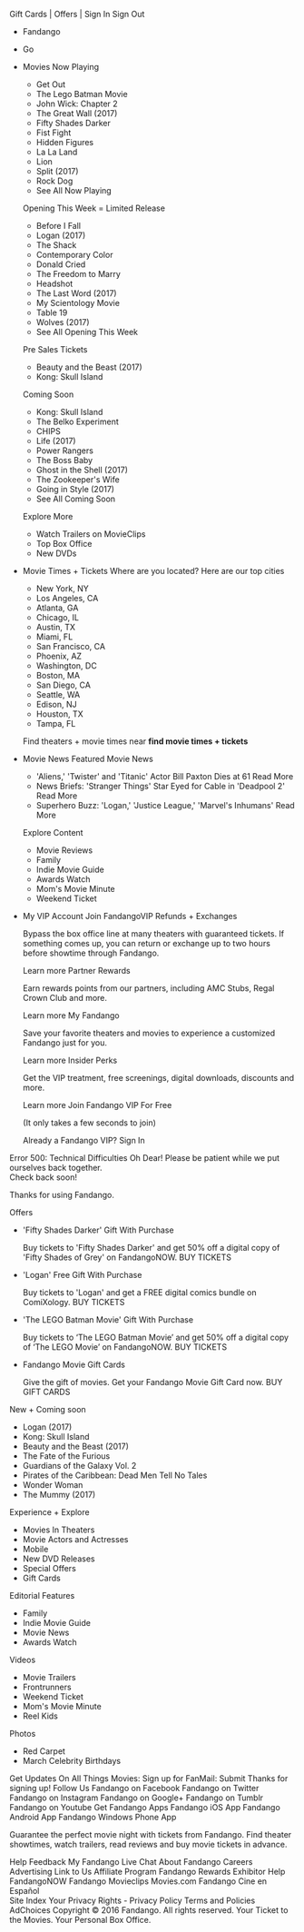 Gift Cards | Offers | Sign In Sign Out

*   Fandango
*   Go

*   Movies Now Playing
    
    *   Get Out
    *   The Lego Batman Movie
    *   John Wick: Chapter 2
    *   The Great Wall (2017)
    *   Fifty Shades Darker
    *   Fist Fight
    *   Hidden Figures
    *   La La Land
    *   Lion
    *   Split (2017)
    *   Rock Dog
    *   See All Now Playing
    
    Opening This Week = Limited Release
    
    *   Before I Fall
    *   Logan (2017)
    *   The Shack
    *   Contemporary Color
    *   Donald Cried
    *   The Freedom to Marry
    *   Headshot
    *   The Last Word (2017)
    *   My Scientology Movie
    *   Table 19
    *   Wolves (2017)
    *   See All Opening This Week
    
    Pre Sales Tickets
    
    *   Beauty and the Beast (2017)
    *   Kong: Skull Island
    
    Coming Soon
    
    *   Kong: Skull Island
    *   The Belko Experiment
    *   CHIPS
    *   Life (2017)
    *   Power Rangers
    *   The Boss Baby
    *   Ghost in the Shell (2017)
    *   The Zookeeper's Wife
    *   Going in Style (2017)
    *   See All Coming Soon
    
    Explore More
    *   Watch Trailers on MovieClips
    *   Top Box Office
    *   New DVDs
*   Movie Times + Tickets Where are you located? Here are our top cities
    
    *   New York, NY
    *   Los Angeles, CA
    *   Atlanta, GA
    *   Chicago, IL
    *   Austin, TX
    *   Miami, FL
    *   San Francisco, CA
    *   Phoenix, AZ
    *   Washington, DC
    *   Boston, MA
    *   San Diego, CA
    *   Seattle, WA
    *   Edison, NJ
    *   Houston, TX
    *   Tampa, FL
    
    Find theaters + movie times near **find movie times + tickets**
*   Movie News Featured Movie News
    
    *   'Aliens,' 'Twister' and 'Titanic' Actor Bill Paxton Dies at 61 Read More
    *   News Briefs: 'Stranger Things' Star Eyed for Cable in 'Deadpool 2' Read More
    *   Superhero Buzz: 'Logan,' 'Justice League,' 'Marvel's Inhumans' Read More
    
    Explore Content
    *   Movie Reviews
    *   Family
    *   Indie Movie Guide
    *   Awards Watch
    *   Mom's Movie Minute
    *   Weekend Ticket
*   My VIP Account Join FandangoVIP Refunds + Exchanges
    
    Bypass the box office line at many theaters with guaranteed tickets. If something comes up, you can return or exchange up to two hours before showtime through Fandango.
    
    Learn more Partner Rewards
    
    Earn rewards points from our partners, including AMC Stubs, Regal Crown Club and more.
    
    Learn more My Fandango
    
    Save your favorite theaters and movies to experience a customized Fandango just for you.
    
    Learn more Insider Perks
    
    Get the VIP treatment, free screenings, digital downloads, discounts and more.
    
    Learn more Join Fandango VIP For Free
    
    (It only takes a few seconds to join)
    
    Already a Fandango VIP? Sign In

Error 500: Technical Difficulties Oh Dear! Please be patient while we put ourselves back together.  
Check back soon!

Thanks for using Fandango.

Offers

*   'Fifty Shades Darker' Gift With Purchase
    
    Buy tickets to 'Fifty Shades Darker' and get 50% off a digital copy of 'Fifty Shades of Grey' on FandangoNOW. BUY TICKETS
    
*   'Logan' Free Gift With Purchase
    
    Buy tickets to 'Logan' and get a FREE digital comics bundle on ComiXology. BUY TICKETS
    
*   'The LEGO Batman Movie' Gift With Purchase
    
    Buy tickets to ‘The LEGO Batman Movie’ and get 50% off a digital copy of ‘The LEGO Movie’ on FandangoNOW. BUY TICKETS
    
*   Fandango Movie Gift Cards
    
    Give the gift of movies. Get your Fandango Movie Gift Card now. BUY GIFT CARDS
    

New + Coming soon

*   Logan (2017)
*   Kong: Skull Island
*   Beauty and the Beast (2017)
*   The Fate of the Furious
*   Guardians of the Galaxy Vol. 2
*   Pirates of the Caribbean: Dead Men Tell No Tales
*   Wonder Woman
*   The Mummy (2017)

Experience + Explore

*   Movies In Theaters
*   Movie Actors and Actresses
*   Mobile
*   New DVD Releases
*   Special Offers
*   Gift Cards

Editorial Features

*   Family
*   Indie Movie Guide
*   Movie News
*   Awards Watch

Videos

*   Movie Trailers
*   Frontrunners
*   Weekend Ticket
*   Mom's Movie Minute
*   Reel Kids

Photos

*   Red Carpet
*   March Celebrity Birthdays

Get Updates On All Things Movies: Sign up for FanMail: Submit Thanks for signing up! Follow Us Fandango on Facebook Fandango on Twitter Fandango on Instagram Fandango on Google+ Fandango on Tumblr Fandango on Youtube Get Fandango Apps Fandango iOS App Fandango Android App Fandango Windows Phone App

Guarantee the perfect movie night with tickets from Fandango. Find theater showtimes, watch trailers, read reviews and buy movie tickets in advance.

Help Feedback My Fandango Live Chat About Fandango Careers Advertising Link to Us Affiliate Program Fandango Rewards Exhibitor Help FandangoNOW Fandango Movieclips Movies.com Fandango Cine en Español  
Site Index Your Privacy Rights - Privacy Policy Terms and Policies AdChoices Copyright © 2016 Fandango. All rights reserved. Your Ticket to the Movies. Your Personal Box Office.